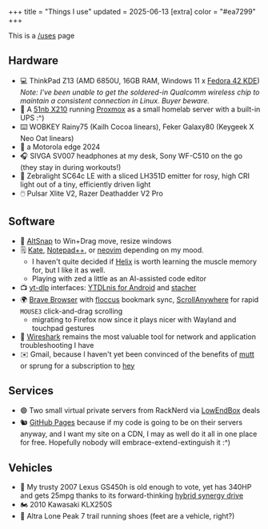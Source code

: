 +++
title = "Things I use"
updated = 2025-06-13
[extra]
color = "#ea7299"
+++

This is a [/uses](https://uses.tech/) page

## Hardware

* 💻 ThinkPad Z13 (AMD 6850U, 16GB RAM, Windows 11 x [Fedora 42 KDE](https://fedoraproject.org/spins/kde/))  
  *Note: I've been unable to get the soldered-in Qualcomm wireless chip to maintain a consistent connection in Linux. Buyer beware.*
* 💽 A [51nb X210](https://blog.mattgauger.com/2022/08/01/the-51nb-x210/) running [Proxmox](https://www.proxmox.com/en/) as a small homelab server with a built-in UPS :^)
* ⌨️ WOBKEY Rainy75 (Kailh Cocoa linears), Feker Galaxy80 (Keygeek X Neo Oat linears)
* 📱 a Motorola edge 2024
* 🎧 SIVGA SV007 headphones at my desk, Sony WF-C510 on the go (they stay in during workouts!)
* 🔦 Zebralight SC64c LE with a sliced LH351D emitter for rosy, high CRI light out of a tiny, efficiently driven light
* 🖱️ Pulsar Xlite V2, Razer Deathadder V2 Pro

## Software

* 🧭 [AltSnap](https://github.com/RamonUnch/AltSnap) to Win+Drag move, resize windows
* 🗒️ [Kate](https://kate-editor.org/), [Notepad++](https://notepad-plus-plus.org/), or [neovim](https://neovim.io/) depending on my mood.  
  * I haven't quite decided if [Helix](https://helix-editor.com/) is worth learning the muscle memory for, but I like it as well.
  * Playing with zed a little as an AI-assisted code editor
* 📺 [yt-dlp](https://github.com/yt-dlp/yt-dlp) interfaces: [YTDLnis for Android](https://github.com/deniscerri/ytdlnis) and [stacher](https://stacher.io/)
* 🌍 [Brave Browser](https://brave.com) with [floccus](https://floccus.org/) bookmark sync, [ScrollAnywhere](https://chromewebstore.google.com/detail/scrollanywhere/jehmdpemhgfgjblpkilmeoafmkhbckhi?hl=en-US) for rapid `MOUSE3` click-and-drag scrolling
  * migrating to Firefox now since it plays nicer with Wayland and touchpad gestures
* 🦈 [Wireshark](https://www.wireshark.org/) remains the most valuable tool for network and application troubleshooting I have
* ✉️ Gmail, because I haven't yet been convinced of the benefits of [mutt](http://www.mutt.org/) or sprung for a subscription to [hey](https://www.hey.com)

## Services

* 🟢 Two small virtual private servers from RackNerd via [LowEndBox](https://lowendbox.com) deals
* 🐿️ [GitHub Pages](https://pages.github.com/) because if my code is going to be on their servers anyway, and I want my site on a CDN, I may as well do it all in one place for free. Hopefully nobody will embrace-extend-extinguish it :^)

## Vehicles
* 🚗 My trusty 2007 Lexus GS450h is old enough to vote, yet has 340HP and gets 25mpg thanks to its forward-thinking [hybrid synergy drive](https://en.wikipedia.org/wiki/Hybrid_Synergy_Drive)
* 🏍️ 2010 Kawasaki KLX250S
* 👟 Altra Lone Peak 7 trail running shoes (feet are a vehicle, right?) 
